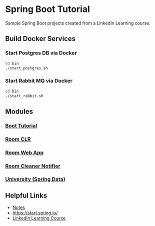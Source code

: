 # Spring Boot Tutorial

Sample Spring Boot projects created from a LinkedIn Learning course.


## Build Docker Services
### Start Postgres DB via Docker
```bash
cd bin
./start_postgres.sh
```

### Start Rabbit MQ via Docker
```bash
cd bin
./start_rabbit.sh
```

## Modules
### [Boot Tutorial](boot-tutorial/README.md)
### [Room CLR](room-clr/README.md)
### [Room Web App](room-web-app/README.md)
### [Room Cleaner Notifier](room-cleaner-notifier/README.md)
### [University (Spring Data)](university/README.md)

## Helpful Links
- [Notes](notes/misc-notes.md)
- https://start.spring.io/
- [LinkedIn Learning Course](https://www.linkedin.com/learning/spring-boot-2-0-essential-training-2/configuring-embedded-tomcat?u=2079044)